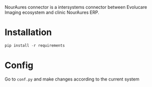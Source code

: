 NourAures connector is a intersystems connector between Evolucare Imaging ecosystem and clinic NourAures ERP.

# Installation
```python
pip install -r requirements
```

# Config
Go to `conf.py` and make changes according to the current system

